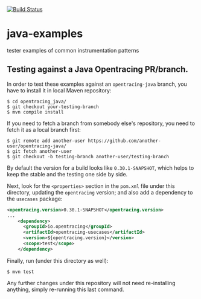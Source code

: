 [![Build Status][ci-img]][ci]

# java-examples
tester examples of common instrumentation patterns


[ci-img]: https://travis-ci.org/opentracing-contrib/java-examples.svg?branch=master
[ci]: https://travis-ci.org/opentracing-contrib/java-examples

## Testing against a Java Opentracing  PR/branch.

In order to test these examples against an `opentracing-java` branch, you have to install it in local Maven repository:

    $ cd opentracing_java/
    $ git checkout your-testing-branch
    $ mvn compile install

If you need to fetch a branch from somebody else's repository, you need to fetch it as a local branch first:

    $ git remote add another-user https://github.com/another-user/opentracing-java/
    $ git fetch another-user
    $ git checkout -b testing-branch another-user/testing-branch

By default the version for a build looks like `0.30.1-SNAPSHOT`, which helps to keep the stable and the testing one side by side.

Next, look for the `<properties>` section in the `pom.xml` file under this directory, updating the `opentracing` version; and also add a dependency to the `usecases` package:

```xml
<opentracing.version>0.30.1-SNAPSHOT</opentracing.version>
...
    <dependency>
      <groupId>io.opentracing</groupId>
      <artifactId>opentracing-usecases</artifactId>
      <version>${opentracing.version}</version>
      <scope>test</scope>
    </dependency>
```

Finally, run (under this directory as well):

    $ mvn test

Any further changes under this repository will not need re-installing anything, simply re-running this last command.
